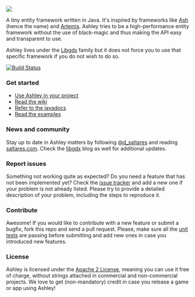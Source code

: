 ![](http://i.imgur.com/w8oAC73.png?1)

A tiny entity framework written in Java. It's inspired by frameworks like
[Ash](http://www.ashframework.org/) (hence the name) and
[Artemis](http://gamadu.com/artemis/). Ashley tries to be a high-performance
entity framework  without the use of black-magic and thus making the API easy
and transparent to use.

Ashley lives under the [Libgdx](https://github.com/libgdx) family but it does not force you to use that specific framework if you do not wish to do so.

[![Build Status](http://144.76.220.132:8080/job/ashley/badge/icon)](http://144.76.220.132:8080/job/ashley/)

### Get started

* [Use Ashley in your project](https://github.com/libgdx/ashley/wiki/Getting-started-with-Ashley)
* [Read the wiki](https://github.com/libgdx/ashley/wiki)
* [Refer to the javadocs](http://libgdx.badlogicgames.com/ashley/docs/)
* [Read the examples](https://github.com/libgdx/ashley/tree/master/tests)


### News and community

Stay up to date in Ashley matters by following [@d_saltares](https://twitter.com/d_saltares) and reading [saltares.com](http://saltares.com). Check the [libgdx](http://www.badlogicgames.com/) blog as well for additional updates.

### Report issues

Something not working quite as expected? Do you need a feature that has not been implemented yet? Check the [issue tracker](https://github.com/libgdx/ashley/issues) and add a new one if your problem is not already listed. Please try to provide a detailed description of your problem, including the steps to reproduce it.

### Contribute

Awesome! If you would like to contribute with a new feature or submit a bugfix, fork this repo and send a pull request. Please, make sure all the [unit tests](https://github.com/libgdx/ashley/tree/master/ashley/tests/com/badlogic/ashley) are passing before submitting and add new ones in case you introduced new features.

### License

Ashley is licensed under the [Apache 2 License](https://github.com/libgdx/ashley/blob/master/LICENSE), meaning you
can use it free of charge, without strings attached in commercial and non-commercial projects. We love to
get (non-mandatory) credit in case you release a game or app using Ashley!


